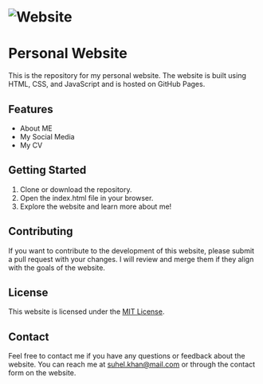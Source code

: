 # ![Website](https://img.shields.io/website?down_color=Red&down_message=Offline&label=Status&style=plastic&up_color=Green&up_message=Online&url=https%3A%2F%2Fsuhelkhan.netlify.app%2F)

# Personal Website

This is the repository for my personal website. The website is built using HTML, CSS, and JavaScript and is hosted on GitHub Pages.

## Features
- About ME
- My Social Media 
- My CV



## Getting Started
1. Clone or download the repository.
2. Open the index.html file in your browser.
3. Explore the website and learn more about me!

## Contributing
If you want to contribute to the development of this website, please submit a pull request with your changes. I will review and merge them if they align with the goals of the website.

## License
This website is licensed under the [MIT License](https://opensource.org/licenses/MIT).

## Contact
Feel free to contact me if you have any questions or feedback about the website. You can reach me at [suhel.khan@mail.com](mailto:suhel.khan@mail.com) or through the contact form on the website.


